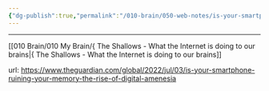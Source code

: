 ```yaml
---
{"dg-publish":true,"permalink":"/010-brain/050-web-notes/is-your-smartphone-ruining-your-memory-a-special-report-on-the-rise-of-digital-amnesia-202207160024/","created":"2022-07-16T00:23:56.000-04:00","updated":"2025-03-21T17:33:49.000-04:00"}
---
```


---

[[010 Brain/010 My Brain/{ The Shallows - What the Internet is doing to our brains\|{ The Shallows - What the Internet is doing to our brains]]

url: https://www.theguardian.com/global/2022/jul/03/is-your-smartphone-ruining-your-memory-the-rise-of-digital-amenesia